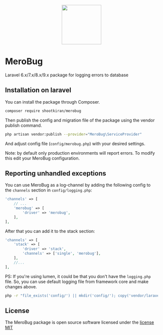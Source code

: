 <p align="center">
    <a href="https://www.merobug.com" target="_blank"><img width="130" src="https://www.merobug.com/images/merobug-logo-small.png"></a>
</p>

# MeroBug
Laravel 6.x/7.x/8.x/9.x package for logging errors to database

## Installation on laravel
You can install the package through Composer.
```bash
composer require shootkiran/merobug
```

Then publish the config and migration file of the package using the vendor publish command.
```bash
php artisan vendor:publish --provider="MeroBug\ServiceProvider"
```
And adjust config file (`config/merobug.php`) with your desired settings.

Note: by default only production environments will report errors. To modify this edit your MeroBug configuration.

## Reporting unhandled exceptions
You can use MeroBug as a log-channel by adding the following config to the `channels` section in `config/logging.php`:
```php
'channels' => [
    // ...
    'merobug' => [
        'driver' => 'merobug',
    ],
],
```
After that you can add it to the stack section:
```php
'channels' => [
    'stack' => [
        'driver' => 'stack',
        'channels' => ['single', 'merobug'],
    ],
    //...
],
```

PS: If you're using lumen, it could be that you don't have the `logging.php` file. So, you can use default logging file from
framework core and make changes above.
```bash
php -r "file_exists('config/') || mkdir('config/'); copy('vendor/laravel/lumen-framework/config/logging.php', 'config/logging.php');"
```

## License
The MeroBug package is open source software licensed under the [license MIT](http://opensource.org/licenses/MIT)
